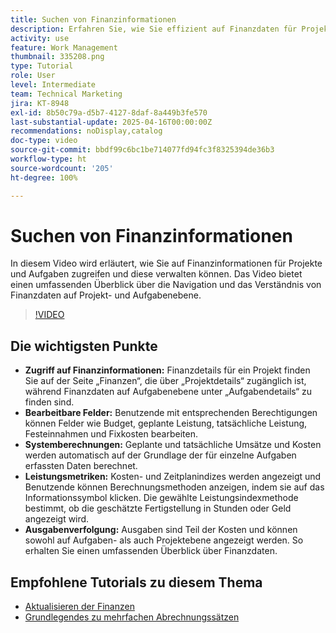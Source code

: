 ```yaml
---
title: Suchen von Finanzinformationen
description: Erfahren Sie, wie Sie effizient auf Finanzdaten für Projekte und Aufgaben zugreifen, diese analysieren und verwalten können. Dabei werden Budgets, Umsatz, Kosten und Leistungsmetriken sowohl auf Projekt- als auch auf Aufgabenebene abgedeckt.
activity: use
feature: Work Management
thumbnail: 335208.png
type: Tutorial
role: User
level: Intermediate
team: Technical Marketing
jira: KT-8948
exl-id: 8b50c79a-d5b7-4127-8daf-8a449b3fe570
last-substantial-update: 2025-04-16T00:00:00Z
recommendations: noDisplay,catalog
doc-type: video
source-git-commit: bbdf99c6bc1be714077fd94fc3f8325394de36b3
workflow-type: ht
source-wordcount: '205'
ht-degree: 100%

---
```


# Suchen von Finanzinformationen

In diesem Video wird erläutert, wie Sie auf Finanzinformationen für Projekte und Aufgaben zugreifen und diese verwalten können. Das Video bietet einen umfassenden Überblick über die Navigation und das Verständnis von Finanzdaten auf Projekt- und Aufgabenebene.

>[!VIDEO](https://video.tv.adobe.com/v/335208/?quality=12&learn=on&enablevpops=1)

## Die wichtigsten Punkte

* **Zugriff auf Finanzinformationen:** Finanzdetails für ein Projekt finden Sie auf der Seite „Finanzen“, die über „Projektdetails“ zugänglich ist, während Finanzdaten auf Aufgabenebene unter „Aufgabendetails“ zu finden sind.
* **Bearbeitbare Felder:** Benutzende mit entsprechenden Berechtigungen können Felder wie Budget, geplante Leistung, tatsächliche Leistung, Festeinnahmen und Fixkosten bearbeiten.
* **Systemberechnungen:** Geplante und tatsächliche Umsätze und Kosten werden automatisch auf der Grundlage der für einzelne Aufgaben erfassten Daten berechnet.
* **Leistungsmetriken:** Kosten- und Zeitplanindizes werden angezeigt und Benutzende können Berechnungsmethoden anzeigen, indem sie auf das Informationssymbol klicken. Die gewählte Leistungsindexmethode bestimmt, ob die geschätzte Fertigstellung in Stunden oder Geld angezeigt wird.
* **Ausgabenverfolgung:** Ausgaben sind Teil der Kosten und können sowohl auf Aufgaben- als auch Projektebene angezeigt werden. So erhalten Sie einen umfassenden Überblick über Finanzdaten.


## Empfohlene Tutorials zu diesem Thema

<!--* [Find financial information](/help/manage-work/project-finances/find-financial-information.md)-->
* [Aktualisieren der Finanzen](/help/manage-work/project-finances/update-and-review-finances.md)
* [Grundlegendes zu mehrfachen Abrechnungssätzen](/help/manage-work/project-finances/multiple-billing-rates.md)

